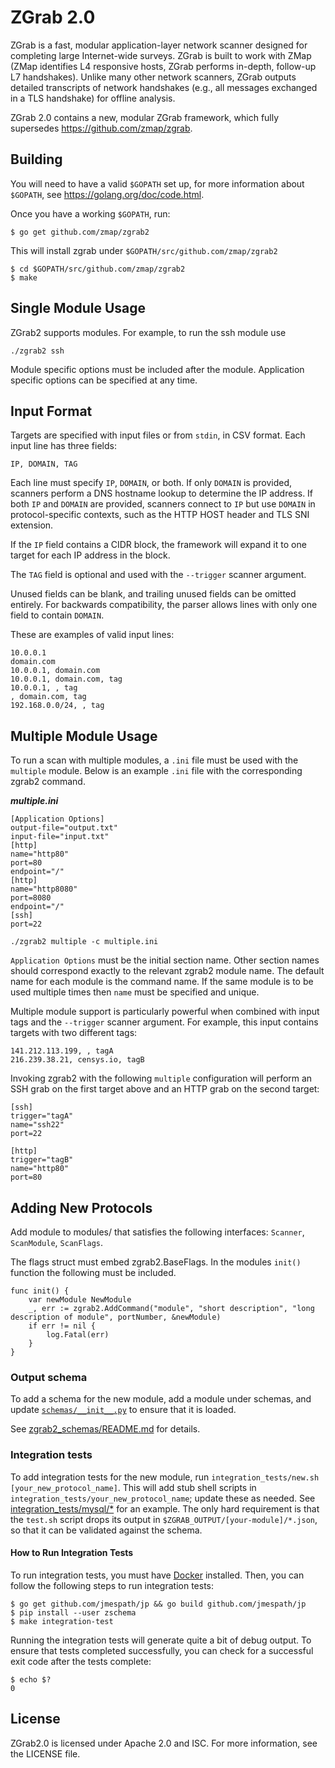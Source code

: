 ZGrab 2.0
=========

ZGrab is a fast, modular application-layer network scanner designed for completing large Internet-wide surveys. ZGrab is built to work with ZMap (ZMap identifies L4 responsive hosts, ZGrab performs in-depth, follow-up L7 handshakes). Unlike many other network scanners, ZGrab outputs detailed transcripts of network handshakes (e.g., all messages exchanged in a TLS handshake) for offline analysis.  

ZGrab 2.0 contains a new, modular ZGrab framework, which fully supersedes https://github.com/zmap/zgrab.

## Building

You will need to have a valid `$GOPATH` set up, for more information about `$GOPATH`, see https://golang.org/doc/code.html.

Once you have a working `$GOPATH`, run:

```
$ go get github.com/zmap/zgrab2
```

This will install zgrab under `$GOPATH/src/github.com/zmap/zgrab2`

```
$ cd $GOPATH/src/github.com/zmap/zgrab2
$ make
```

## Single Module Usage 

ZGrab2 supports modules. For example, to run the ssh module use

```
./zgrab2 ssh
```

Module specific options must be included after the module. Application specific options can be specified at any time.

## Input Format

Targets are specified with input files or from `stdin`, in CSV format.  Each input line has three fields:

```
IP, DOMAIN, TAG
```

Each line must specify `IP`, `DOMAIN`, or both.  If only `DOMAIN` is provided, scanners perform a DNS hostname lookup to determine the IP address.  If both `IP` and `DOMAIN` are provided, scanners connect to `IP` but use `DOMAIN` in protocol-specific contexts, such as the HTTP HOST header and TLS SNI extension.

If the `IP` field contains a CIDR block, the framework will expand it to one target for each IP address in the block.

The `TAG` field is optional and used with the `--trigger` scanner argument.

Unused fields can be blank, and trailing unused fields can be omitted entirely.  For backwards compatibility, the parser allows lines with only one field to contain `DOMAIN`.

These are examples of valid input lines:

```
10.0.0.1
domain.com
10.0.0.1, domain.com
10.0.0.1, domain.com, tag
10.0.0.1, , tag
, domain.com, tag
192.168.0.0/24, , tag

```

## Multiple Module Usage

To run a scan with multiple modules, a `.ini` file must be used with the `multiple` module. Below is an example `.ini` file with the corresponding zgrab2 command. 

***multiple.ini***
```
[Application Options]
output-file="output.txt"
input-file="input.txt"
[http]
name="http80"
port=80
endpoint="/"
[http]
name="http8080"
port=8080
endpoint="/"
[ssh]
port=22
```
```
./zgrab2 multiple -c multiple.ini
```
`Application Options` must be the initial section name. Other section names should correspond exactly to the relevant zgrab2 module name. The default name for each module is the command name. If the same module is to be used multiple times then `name` must be specified and unique. 

Multiple module support is particularly powerful when combined with input tags and the `--trigger` scanner argument. For example, this input contains targets with two different tags:

```
141.212.113.199, , tagA
216.239.38.21, censys.io, tagB
```

Invoking zgrab2 with the following `multiple` configuration will perform an SSH grab on the first target above and an HTTP grab on the second target:

```
[ssh]
trigger="tagA"
name="ssh22"
port=22

[http]
trigger="tagB"
name="http80"
port=80
```

## Adding New Protocols 

Add module to modules/ that satisfies the following interfaces: `Scanner`, `ScanModule`, `ScanFlags`.

The flags struct must embed zgrab2.BaseFlags. In the modules `init()` function the following must be included. 

```
func init() {
    var newModule NewModule
    _, err := zgrab2.AddCommand("module", "short description", "long description of module", portNumber, &newModule)
    if err != nil {
        log.Fatal(err)
    }
}
```

### Output schema

To add a schema for the new module, add a module under schemas, and update [`schemas/__init__.py`](schemas/__init__.py) to ensure that it is loaded.

See [zgrab2_schemas/README.md](zgrab2_schemas/README.md) for details.

### Integration tests
To add integration tests for the new module, run `integration_tests/new.sh [your_new_protocol_name]`.
This will add stub shell scripts in `integration_tests/your_new_protocol_name`; update these as needed.
See [integration_tests/mysql/*](integration_tests/mysql) for an example.
The only hard requirement is that the `test.sh` script drops its output in `$ZGRAB_OUTPUT/[your-module]/*.json`, so that it can be validated against the schema.

#### How to Run Integration Tests

To run integration tests, you must have [Docker](https://www.docker.com/) installed. Then, you can follow the following steps to run integration tests:

```
$ go get github.com/jmespath/jp && go build github.com/jmespath/jp
$ pip install --user zschema
$ make integration-test
```

Running the integration tests will generate quite a bit of debug output. To ensure that tests completed successfully, you can check for a successful exit code after the tests complete:

```
$ echo $?
0
```

## License
ZGrab2.0 is licensed under Apache 2.0 and ISC. For more information, see the LICENSE file.
